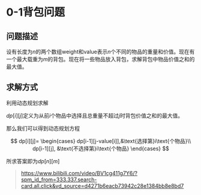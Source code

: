 # 0-1背包问题

## 问题描述
设有长度为$n$的两个数组weight和value表示$n$个不同的物品的重量和价值。现在有一个最大载重为$m$的背包。现在将一些物品放入背包，求解背包中物品价值之和的最大值。

## 求解方式
利用动态规划求解

$dp[i][j]$定义为从前$i$个物品中选择且总重量不超过$j$时背包价值之和的最大值。

那么我们可以得到动态规划方程

$$
dp[i][j]=
\begin{cases}
    dp[i-1][j-value[i]],&\text{选择第}i\text{个物品}\\
    dp[i-1][j], &\text{不选择第}i\text{个物品}
\end{cases}
$$

所求答案即为$dp[n][m]$

> https://www.bilibili.com/video/BV1cg411g7Y6/?spm_id_from=333.337.search-card.all.click&vd_source=d4271b6eacb73942c28e1384bb8e8bd7